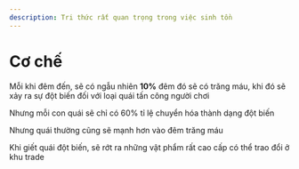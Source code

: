 ```yaml
---
description: Tri thức rất quan trọng trong việc sinh tồn
---
```


# Cơ chế

Mỗi khi đêm đến, sẽ có ngẫu nhiên **10%** đêm đó sẽ có trăng máu, khi đó sẽ xảy ra sự đột biến đối với loại quái tấn công người chơi

Nhưng mỗi con quái sẽ chỉ có 60% tỉ lệ chuyển hóa thành dạng đột biến

Nhưng quái thường cũng sẽ mạnh hơn vào đêm trăng máu

Khi giết quái đột biến, sẽ rớt ra những vật phẩm rất cao cấp có thể trao đổi ở khu trade
